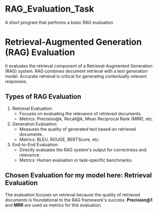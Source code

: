 # RAG_Evaluation_Task
A short program that performs a basic RAG evaluation

# Retrieval-Augmented Generation (RAG) Evaluation

It evaluates the retrieval component of a Retrieval-Augmented Generation (RAG) system. RAG combines document retrieval with a text generation model. Accurate retrieval is critical for generating contextually relevant responses.

## Types of RAG Evaluation
1. Retrieval Evaluation:
   - Focuses on evaluating the relevance of retrieved documents.
   - Metrics: Precision@k, Recall@k, Mean Reciprocal Rank (MRR), etc.
2. Generation Evaluation:
   - Measures the quality of generated text based on retrieved documents.
   - Metrics: BLEU, ROUGE, BERTScore, etc.
3. End-to-End Evaluation:
   - Directly evaluates the RAG system's output for correctness and relevance.
   - Metrics: Human evaluation or task-specific benchmarks.

## Chosen Evaluation for my model here: Retrieval Evaluation
The evaluation focuses on retrieval because the quality of retrieved documents is foundational to the RAG framework's success. **Precision@1** and **MRR** are used as metrics for this evaluation.


